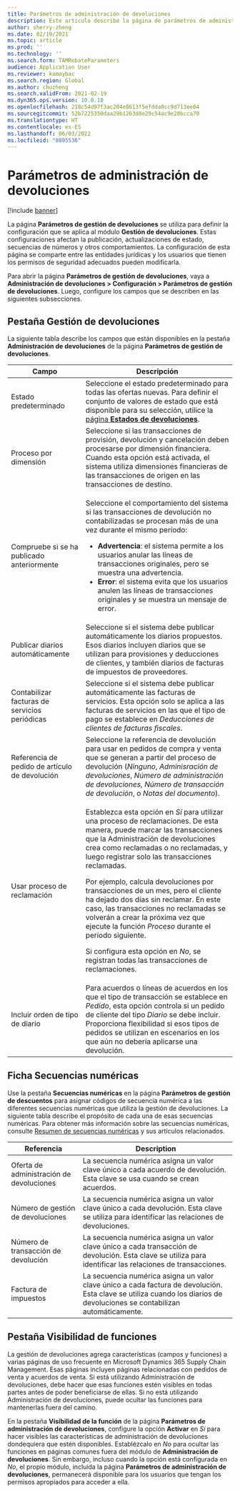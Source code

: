 ```yaml
---
title: Parámetros de administración de devoluciones
description: Este artículo describe la página de parámetros de administración de devoluciones. Esta página contiene configuraciones que afectan la publicación, actualizaciones de estado, secuencias de números y otros comportamientos.
author: sherry-zheng
ms.date: 02/19/2021
ms.topic: article
ms.prod: ''
ms.technology: ''
ms.search.form: TAMRebateParameters
audience: Application User
ms.reviewer: kamaybac
ms.search.region: Global
ms.author: chuzheng
ms.search.validFrom: 2021-02-19
ms.dyn365.ops.version: 10.0.18
ms.openlocfilehash: 218c54d97f3ac204e8613f5efdda0cc9d713ee04
ms.sourcegitcommit: 52b7225350daa29b1263d8e29c54ac9e20bcca70
ms.translationtype: HT
ms.contentlocale: es-ES
ms.lasthandoff: 06/03/2022
ms.locfileid: "8895536"
---
```

# <a name="rebate-management-parameters"></a>Parámetros de administración de devoluciones

[!include [banner](../includes/banner.md)]

La página **Parámetros de gestión de devoluciones** se utiliza para definir la configuración que se aplica al módulo **Gestión de devoluciones**. Estas configuraciones afectan la publicación, actualizaciones de estado, secuencias de números y otros comportamientos. La configuración de esta página se comparte entre las entidades jurídicas y los usuarios que tienen los permisos de seguridad adecuados pueden modificarla.

Para abrir la página **Parámetros de gestión de devoluciones**, vaya a **Administración de devoluciones \> Configuración \> Parámetros de gestión de devoluciones**. Luego, configure los campos que se describen en las siguientes subsecciones.

## <a name="rebate-management-tab"></a>Pestaña Gestión de devoluciones

La siguiente tabla describe los campos que están disponibles en la pestaña **Administración de devoluciones** de la página **Parámetros de gestión de devoluciones**.

| Campo | Descripción |
|---|---|
| Estado predeterminado | Seleccione el estado predeterminado para todas las ofertas nuevas. Para definir el conjunto de valores de estado que está disponible para su selección, utilice la [página **Estados de devoluciones**](rebate-statuses.md). |
| Proceso por dimensión | Seleccione si las transacciones de provisión, devolución y cancelación deben procesarse por dimensión financiera. Cuando esta opción está activada, el sistema utiliza dimensiones financieras de las transacciones de origen en las transacciones de destino. |
| Compruebe si se ha publicado anteriormente | <p>Seleccione el comportamiento del sistema si las transacciones de devolución no contabilizadas se procesan más de una vez durante el mismo período:</p><ul><li>**Advertencia**: el sistema permite a los usuarios anular las líneas de transacciones originales, pero se muestra una advertencia.</li><li>**Error**: el sistema evita que los usuarios anulen las líneas de transacciones originales y se muestra un mensaje de error. |
| Publicar diarios automáticamente | Seleccione si el sistema debe publicar automáticamente los diarios propuestos. Esos diarios incluyen diarios que se utilizan para provisiones y deducciones de clientes, y también diarios de facturas de impuestos de proveedores. |
| Contabilizar facturas de servicios periódicas | Seleccione si el sistema debe publicar automáticamente las facturas de servicios. Esta opción solo se aplica a las facturas de servicios en las que el tipo de pago se establece en *Deducciones de clientes de facturas fiscales*. |
| Referencia de pedido de artículo de devolución | Seleccione la referencia de devolución para usar en pedidos de compra y venta que se generan a partir del proceso de devolución (*Ninguno*, *Adminisración de devoluciones*, *Número de administración de devoluciones*, *Número de transacción de devolución*, o *Notas del documento*). |
| Usar proceso de reclamación | <p>Establezca esta opción en *Sí* para utilizar una proceso de reclamaciones. De esta manera, puede marcar las transacciones que la Administración de devoluciones crea como reclamadas o no reclamadas, y luego registrar solo las transacciones reclamadas.</p><p>Por ejemplo, calcula devoluciones por transacciones de un mes, pero el cliente ha dejado dos días sin reclamar. En este caso, las transacciones no reclamadas se volverán a crear la próxima vez que ejecute la función *Proceso* durante el período siguiente.</p><p>Si configura esta opción en *No*, se registran todas las transacciones de reclamaciones.</p> |
| Incluir orden de tipo de diario | Para acuerdos o líneas de acuerdos en los que el tipo de transacción se establece en *Pedido*, esta opción controla si un pedido de cliente del tipo *Diario* se debe incluir. Proporciona flexibilidad si esos tipos de pedidos se utilizan en escenarios en los que aún no debería aplicarse una devolución. |

## <a name="number-sequences-tab"></a>Ficha Secuencias numéricas

Use la pestaña **Secuencias numéricas** en la página **Parámetros de gestión de descuentos** para asignar códigos de secuencia numérica a las diferentes secuencias numéricas que utiliza la gestión de devoluciones. La siguiente tabla describe el propósito de cada una de esas secuencias numéricas. Para obtener más información sobre las secuencias numéricas, consulte [Resumen de secuencias numéricas](../../fin-ops-core/fin-ops/organization-administration/number-sequence-overview.md) y sus artículos relacionados.

| Referencia | Description |
|---|---|
| Oferta de administración de devoluciones | La secuencia numérica asigna un valor clave único a cada acuerdo de devolución. Esta clave se usa cuando se crean acuerdos. |
| Número de gestión de devoluciones | La secuencia numérica asigna un valor clave único a cada devolución. Esta clave se utiliza para identificar las relaciones de devoluciones. |
| Número de transacción de devolución | La secuencia numérica asigna un valor clave único a cada transacción de devolución. Esta clave se utiliza para identificar las relaciones de transacciones. |
| Factura de impuestos | La secuencia numérica asigna un valor clave único a cada factura de devolución. Esta clave se utiliza cuando los diarios de devoluciones se contabilizan automáticamente. |

## <a name="feature-visibility-tab"></a>Pestaña Visibilidad de funciones

La gestión de devoluciones agrega características (campos y funciones) a varias páginas de uso frecuente en Microsoft Dynamics 365 Supply Chain Management. Esas páginas incluyen páginas relacionadas con pedidos de venta y acuerdos de venta. Si está utilizando Administración de devoluciones, debe hacer que esas funciones estén visibles en todas partes antes de poder beneficiarse de ellas. Si no está utilizando Administración de devoluciones, puede ocultar las funciones para mantenerlas fuera del camino.

En la pestaña **Visibilidad de la función** de la página **Parámetros de administración de devoluciones**, configure la opción **Activar** en *Sí* para hacer visibles las características de administración de devoluciones dondequiera que estén disponibles. Establézcalo en *No* para ocultar las funciones en páginas comunes fuera del módulo de **Administración de devoluciones**. Sin embargo, incluso cuando la opción está configurada en *No*, el propio módulo, incluida la página **Parámetros de administración de devoluciones**, permanecerá disponible para los usuarios que tengan los permisos apropiados para acceder a ella.
